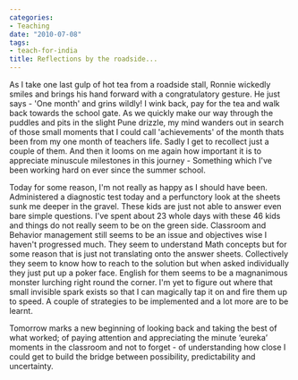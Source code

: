 ```yaml
---
categories:
- Teaching
date: "2010-07-08"
tags:
- teach-for-india
title: Reflections by the roadside...
---
```


As I take one last gulp of hot tea from a roadside stall, Ronnie wickedly smiles and brings his hand forward with a congratulatory gesture. He just says - 'One month' and grins wildly! I wink back, pay for the tea and walk back towards the school gate. As we quickly make our way through the puddles and pits in the slight Pune drizzle, my mind wanders out in search of those small moments that I could call 'achievements' of the month thats been from my one month of teachers life. Sadly I get to recollect just a couple of them. And then it looms on me again how important it is to appreciate minuscule milestones in this journey - Something which I've been working hard on ever since the summer school.

Today for some reason, I'm not really as happy as I should have been. Administered a diagnostic test today and a perfunctory look at the sheets sunk me deeper in the gravel. These kids are just not able to answer even bare simple questions. I've spent about 23 whole days with these 46 kids and things do not really seem to be on the green side. Classroom and Behavior management still seems to be an issue and objectives wise I haven't progressed much. They seem to understand Math concepts but for some reason that is just not translating onto the answer sheets. Collectively they seem to know how to reach to the solution but when asked individually they just put up a poker face. English for them seems to be a magnanimous monster lurching right round the corner. I'm yet to figure out where that small invisible spark exists so that I can magically tap it on and fire them up to speed. A couple of strategies to be implemented and a lot more are to be learnt.

Tomorrow marks a new beginning of looking back and taking the best of what worked; of paying attention and appreciating the minute ‘eureka’ moments in the classroom and not to forget - of understanding how close I could get to build the bridge between possibility, predictability and uncertainty.
